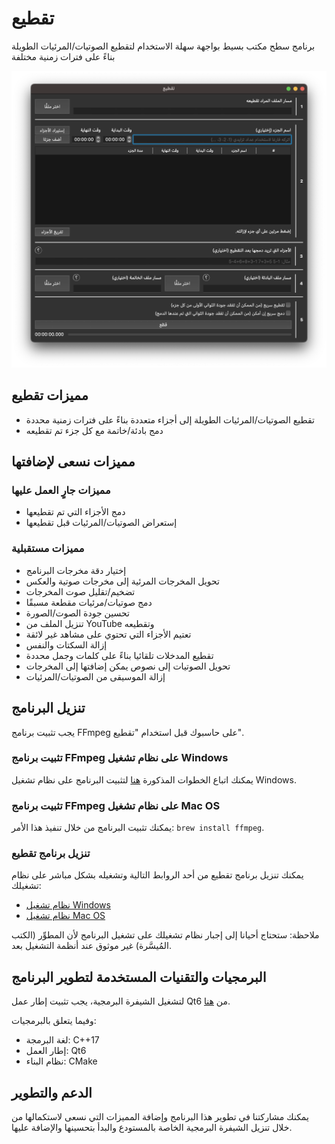 # تقطيع
برنامج سطح مكتب بسيط بواجهة سهلة الاستخدام لتقطيع الصوتيات/المرئيات الطويلة بناءً على فترات زمنية مختلفة

![الشاشة الرئيسية](screenshot.png)

## مميزات تقطيع
- تقطيع الصوتيات/المرئيات الطويلة إلى أجزاء متعددة بناءً على فترات زمنية محددة
- دمج بادئة/خاتمة مع كل جزء تم تقطيعه

## مميزات نسعى لإضافتها

### مميزات جارٍ العمل عليها
- دمج الأجزاء التي تم تقطيعها
- إستعراض الصوتيات/المرئيات قبل تقطيعها

### مميزات مستقبلية
- إختيار دقة مخرجات البرنامج
- تحويل المخرجات المرئية إلى مخرجات صوتية والعكس
- تضخيم/تقليل صوت المخرجات
- دمج صوتيات/مرئيات مقطعة مسبقًا
- تحسين جودة الصوت/الصورة
- تنزيل الملف من YouTube وتقطيعه
- تعتيم الأجزاء التي تحتوي على مشاهد غير لائقة
- إزالة السكتات والنفس
- تقطيع المدخلات تلقائيا بناءً على كلمات وجمل محددة
- تحويل الصوتيات إلى نصوص يمكن إضافتها إلى المخرجات
- إزالة الموسيقى من الصوتيات/المرئيات

## تنزيل البرنامج
يجب تثبيت برنامج FFmpeg على حاسبوك قبل استخدام "تقطيع".

### تثبيت برنامج FFmpeg على نظام تشغيل Windows
يمكنك اتباع الخطوات المذكورة [هنا](https://www.wikihow.com/Install-FFmpeg-on-Windows) لتثبيت البرنامج على نظام تشغيل Windows.

### تثبيت برنامج FFmpeg على نظام تشغيل Mac OS
يمكنك تثبيت البرنامج من خلال تنفيذ هذا الأمر: `brew install ffmpeg`.

### تنزيل برنامج تقطيع
يمكنك تنزيل برنامج تقطيع من أحد الروابط التالية وتشغيله بشكل مباشر على نظام تشغيلك:
- [نظام تشغيل Windows]()
- [نظام تشغيل Mac OS]()

ملاحظة: ستحتاج أحيانا إلى إجبار نظام تشغيلك على تشغيل البرنامج لأن المطوِّر (الكتب المُيسَّرة) غير موثوق عند أنظمة التشغيل بعد.

## البرمجيات والتقنيات المستخدمة لتطوير البرنامج
لتشغيل الشيفرة البرمجية، يجب تثبيت إطار عمل Qt6 من [هنا](https://doc.qt.io/qt-6/get-and-install-qt.html).

وفيما يتعلق بالبرمجيات:
- لغة البرمجة: C++17
- إطار العمل: Qt6
- نظام البناء: CMake

## الدعم والتطوير
يمكنك مشاركتنا في تطوير هذا البرنامج وإضافة المميزات التي نسعى لاستكمالها من خلال تنزيل الشيفرة البرمجية الخاصة بالمستودع والبدأ بتحسينها والإضافة عليها.
